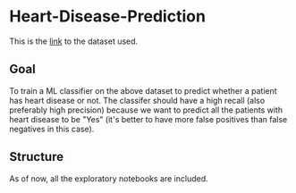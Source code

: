# Heart-Disease-Prediction

This is the [link](https://www.kaggle.com/datasets/kamilpytlak/personal-key-indicators-of-heart-disease) to the dataset used.

## Goal
To train a ML classifier on the above dataset to predict whether a patient has heart disease or not. The classifer should have a high recall (also preferably high precision) because we want to predict all the patients with heart disease to be "Yes" (it's better to have more false positives than false negatives in this case).

## Structure
As of now, all the exploratory notebooks are included.

